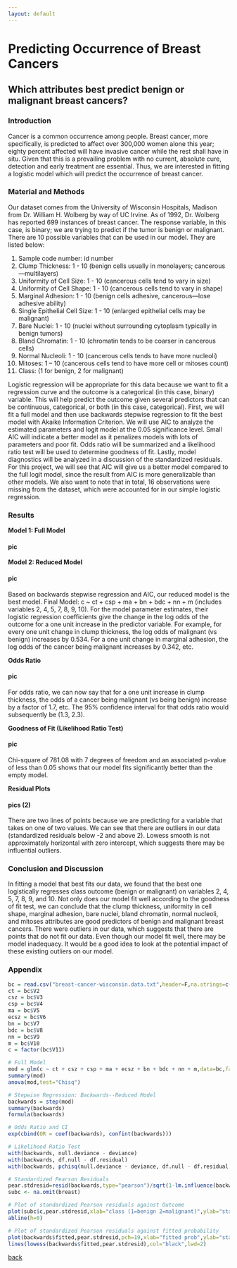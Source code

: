 ```yaml
---
layout: default
---
```


# Predicting Occurrence of Breast Cancers

## Which attributes best predict benign or malignant breast cancers?

### Introduction

Cancer is a common occurrence among people. Breast cancer, more specifically, is
predicted to affect over 300,000 women alone this year; eighty percent affected will have
invasive cancer while the rest shall have in situ. Given that this is a prevailing problem with
no current, absolute cure, detection and early treatment are essential. Thus, we are
interested in fitting a logistic model which will predict the occurrence of breast cancer.

### Material and Methods

Our dataset comes from the University of Wisconsin Hospitals, Madison from Dr. William H.
Wolberg by way of UC Irvine. As of 1992, Dr. Wolberg has reported 699 instances of breast
cancer. The response variable, in this case, is binary; we are trying to predict if the tumor is
benign or malignant. There are 10 possible variables that can be used in our model. They
are listed below:

1. Sample code number: id number
2. Clump Thickness: 1 - 10 (benign cells usually in monolayers; cancerous—multilayers)
3. Uniformity of Cell Size: 1 - 10 (cancerous cells tend to vary in size)
4. Uniformity of Cell Shape: 1 - 10 (cancerous cells tend to vary in shape)
5. Marginal Adhesion: 1 - 10 (benign cells adhesive, cancerous—lose adhesive ability)
6. Single Epithelial Cell Size: 1 - 10 (enlarged epithelial cells may be malignant)
7. Bare Nuclei: 1 - 10 (nuclei without surrounding cytoplasm typically in benign tumors)
8. Bland Chromatin: 1 - 10 (chromatin tends to be coarser in cancerous cells)
9. Normal Nucleoli: 1 - 10 (cancerous cells tends to have more nucleoli)
10. Mitoses: 1 – 10 (cancerous cells tend to have more cell or mitoses count)
11. Class: (1 for benign, 2 for malignant)

Logistic regression will be appropriate for this data because we want to fit a regression
curve and the outcome is a categorical (in this case, binary) variable. This will help predict
the outcome given several predictors that can be continuous, categorical, or both (in this
case, categorical). First, we will fit a full model and then use backwards stepwise regression
to fit the best model with Akaike Information Criterion. We will use AIC to analyze the
estimated parameters and logit model at the 0.05 significance level. Small AIC will indicate
a better model as it penalizes models with lots of parameters and poor fit. Odds ratio will
be summarized and a likelihood ratio test will be used to determine goodness of fit. Lastly,
model diagnostics will be analyzed in a discussion of the standardized residuals.
For this project, we will see that AIC will give us a better model compared to the full logit
model, since the result from AIC is more generalizable than other models. We also want to
note that in total, 16 observations were missing from the dataset, which were accounted
for in our simple logistic regression.

### Results

**Model 1: Full Model**

#### pic

**Model 2: Reduced Model**

#### pic

Based on backwards stepwise regression and AIC, our reduced model is the best model.
Final Model: c ~ ct + csp + ma + bn + bdc + nn + m (includes variables 2, 4, 5, 7, 8, 9, 10).
For the model parameter estimates, their logistic regression coefficients give the change in
the log odds of the outcome for a one unit increase in the predictor variable. For example,
for every one unit change in clump thickness, the log odds of malignant (vs benign)
increases by 0.534. For a one unit change in marginal adhesion, the log odds of the cancer
being malignant increases by 0.342, etc.

**Odds Ratio**

#### pic

For odds ratio, we can now say that for a one unit increase in clump thickness, the odds of a
cancer being malignant (vs being benign) increase by a factor of 1.7, etc. The 95%
confidence interval for that odds ratio would subsequently be (1.3, 2.3).

**Goodness of Fit (Likelihood Ratio Test)**

#### pic

Chi-square of 781.08 with 7 degrees of freedom and an associated p-value of less than 0.05
shows that our model fits significantly better than the empty model.

**Residual Plots**

#### pics (2)

There are two lines of points because we are predicting for a variable that takes on one of
two values. We can see that there are outliers in our data (standardized residuals below -2
and above 2). Lowess smooth is not approximately horizontal with zero intercept, which
suggests there may be influential outliers.

### Conclusion and Discussion

In fitting a model that best fits our data, we found that the best one logistically regresses
class outcome (benign or malignant) on variables 2, 4, 5, 7, 8, 9, and 10. Not only does our
model fit well according to the goodness of fit test, we can conclude that the clump
thickness, uniformity in cell shape, marginal adhesion, bare nuclei, bland chromatin,
normal nucleoli, and mitoses attributes are good predictors of benign and malignant breast
cancers. There were outliers in our data, which suggests that there are points that do not fit
our data. Even though our model fit well, there may be model inadequacy. It would be a
good idea to look at the potential impact of these existing outliers on our model.

### Appendix

```r
bc = read.csv("breast-cancer-wisconsin.data.txt",header=F,na.strings=c("?"))
ct = bc$V2
csz = bc$V3
csp = bc$V4
ma = bc$V5
ecsz = bc$V6
bn = bc$V7
bdc = bc$V8
nn = bc$V9
m = bc$V10
c = factor(bc$V11)

# Full Model
mod = glm(c ~ ct + csz + csp + ma + ecsz + bn + bdc + nn + m,data=bc,family=binomial(link='logit'))
summary(mod)
anova(mod,test="Chisq")

# Stepwise Regression: Backwards--Reduced Model
backwards = step(mod)
summary(backwards)
formula(backwards)

# Odds Ratio and CI
exp(cbind(OR = coef(backwards), confint(backwards)))

# Likelihood Ratio Test
with(backwards, null.deviance - deviance)
with(backwards, df.null - df.residual)
with(backwards, pchisq(null.deviance - deviance, df.null - df.residual, lower.tail = FALSE))

# Standardized Pearson Residuals
pear.stdresid=resid(backwards,type="pearson")/sqrt(1-lm.influence(backwards)$hat)
subc <- na.omit(breast)

# Plot of standardized Pearson residuals against Outcome
plot(subc$c,pear.stdresid,xlab="class (1=benign 2=malignant)",ylab="standardized Pearson residuals")
abline(h=0)

# Plot of standardized Pearson residuals against fitted probability
plot(backwards$fitted,pear.stdresid,pch=19,xlab="fitted prob",ylab="standardized Pearson residuals")
lines(lowess(backwards$fitted,pear.stdresid),col="black",lwd=2)
```

[back](./)
